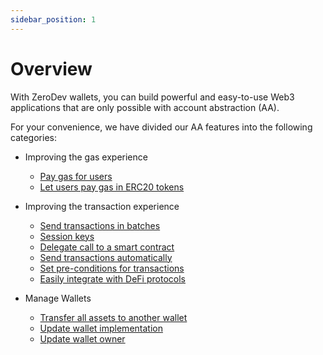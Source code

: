 ```yaml
---
sidebar_position: 1
---
```


# Overview

With ZeroDev wallets, you can build powerful and easy-to-use Web3 applications that are only possible with account abstraction (AA).

For your convenience, we have divided our AA features into the following categories:

- Improving the gas experience
  - [Pay gas for users](/use-wallets/pay-gas-for-users)
  - [Let users pay gas in ERC20 tokens](/use-wallets/pay-gas-in-erc20)

- Improving the transaction experience
  - [Send transactions in batches](/use-wallets/batch-transactions)
  - [Session keys](/use-wallets/use-session-keys)
  - [Delegate call to a smart contract](/use-wallets/advanced/delegate-call)
  - [Send transactions automatically](/use-wallets/advanced/send-transactions-for-users)
  - [Set pre-conditions for transactions](/use-wallets/advanced/set-transaction-guards)
  - [Easily integrate with DeFi protocols](/use-wallets/advanced/integrate-defi)

- Manage Wallets
  - [Transfer all assets to another wallet](/use-wallets/transfer-all-assets)
  - [Update wallet implementation](/use-wallets/advanced/update-wallet-implementation)
  - [Update wallet owner](/use-wallets/advanced/update-wallet-owner)